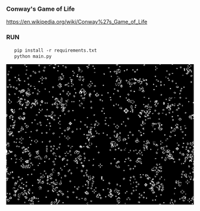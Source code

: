 ### Conway's Game of Life
  https://en.wikipedia.org/wiki/Conway%27s_Game_of_Life


### RUN
       pip install -r requirements.txt
       python main.py
       
<img src="https://github.com/DenisSouth/conways_game_of_life/blob/main/frame.jpg" width="550">
